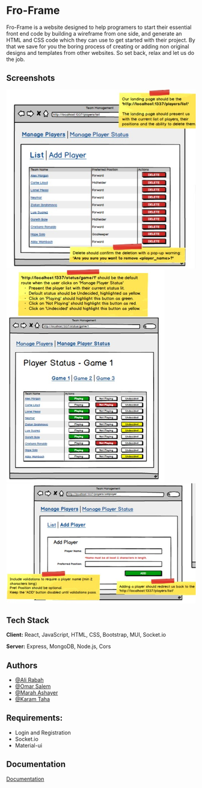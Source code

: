 # Fro-Frame

 Fro-Frame is a website designed to help programers to start their essential front end code by building a wireframe from one side, and generate an HTML and CSS code which they can use to get started with their project. 
By that we save for you the boring process of creating or adding non original designs and templates from other websites. 
So set back, relax and let us do the job.


## Screenshots

<img src="screenshots/pic1.jpg"/>
<img src="screenshots/pic2.jpg"/>
<img src="screenshots/pic3.jpg"/>

## Tech Stack

**Client:** React, JavaScript, HTML, CSS, Bootstrap, MUI, Socket.io 

**Server:** Express, MongoDB, Node.js, Cors


## Authors

- [@Ali Rabah](https://github.com/alirabah93)
- [@Omar Salem](https://github.com/Salem15963)
- [@Marah Ashayer](https://github.com/Marah-Ashayer)
- [@Karam Taha](https://github.com/Karam-taha)


## Requirements:


- Login and Registration
- Socket.io
- Material-ui


## Documentation

[Documentation](https://docs.google.com/document/d/1zYgs7nW_bQC7KK3u1kftiVlQsSFKfxb0lDbcC-YZXXk/edit)

